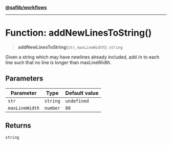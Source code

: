 [**@saflib/workflows**](../index.md)

***

# Function: addNewLinesToString()

> **addNewLinesToString**(`str`, `maxLineWidth`): `string`

Given a string which may have newlines already included, add /n to each line such that no line is longer than maxLineWidth.

## Parameters

| Parameter | Type | Default value |
| ------ | ------ | ------ |
| `str` | `string` | `undefined` |
| `maxLineWidth` | `number` | `80` |

## Returns

`string`

